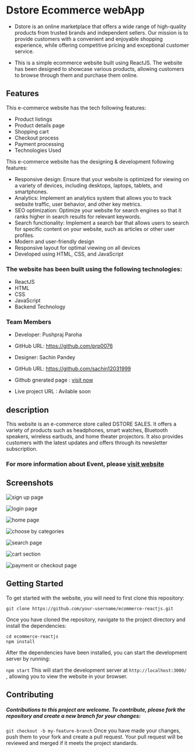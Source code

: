 # Dstore Ecommerce webApp
- Dstore is an online marketplace that offers a wide range of high-quality products from trusted brands and independent sellers. Our mission is to provide customers with a convenient and enjoyable shopping experience, while offering competitive pricing and exceptional customer service.

- This is a simple ecommerce website built using ReactJS. The website has been designed to showcase various products, allowing customers to browse through them and purchase them online.

## Features
This e-commerce website has the tech following features:
- Product listings
- Product details page
- Shopping cart
- Checkout process
- Payment processing
- Technologies Used


This e-commerce website has the designing & development following features:

- Responsive design: Ensure that your website is optimized for viewing on a variety of devices, including desktops, laptops, tablets, and smartphones.
- Analytics: Implement an analytics system that allows you to track website traffic, user behavior, and other key metrics.
- SEO optimization: Optimize your website for search engines so that it ranks higher in search results for relevant keywords.
- Search functionality: Implement a search bar that allows users to search for specific content on your website, such as articles or other user profiles.
- Modern and user-friendly design
- Responsive layout for optimal viewing on all devices
- Developed using HTML, CSS, and JavaScript



### The website has been built using the following technologies:

- ReactJS
- HTML
- CSS
- JavaScript
- Backend Technology


### Team Members

- Developer: Pushpraj Paroha 
- GitHub URL: https://github.com/prp0076
- Designer: Sachin Pandey 
- GitHub URL: https://github.com/sachin12031999



- Github gnerated page : [visit now](https://tangerine-fox-825b79.netlify.app/)
- Live project URL : Avilable soon


## description 
This website is an e-commerce store called DSTORE SALES. It offers a variety of products such as headphones, smart watches, Bluetooth speakers, wireless earbuds, and home theater projectors. It also provides customers with the latest updates and offers through its newsletter subscription. 


### For more information about Event, please [visit website](https://tangerine-fox-825b79.netlify.app)

## Screenshots
![sign up page](https://user-images.githubusercontent.com/116311633/226443231-d15b6d9b-bd13-4af8-b4c3-70892bef0c19.png)


![login page](https://user-images.githubusercontent.com/116311633/226443262-5dc54adf-5d84-4087-87d1-fe2c77020f28.png)


![home page](https://user-images.githubusercontent.com/116311633/226443247-a0c0f3f2-f47f-47c5-906f-3f4fba5713da.png)


![choose by categories](https://user-images.githubusercontent.com/116311633/226443244-6baee972-4dab-4faf-a506-8de755d38908.png)


![search page](https://user-images.githubusercontent.com/116311633/226443274-42d00473-6929-4d86-a80a-4032036e6021.png)


![cart section](https://user-images.githubusercontent.com/116311633/226443237-ce07c12f-277d-4229-9232-23be413cde58.png)


![payment or checkout page](https://user-images.githubusercontent.com/116311633/226443269-d16f8bb9-708e-4a60-bdfe-b56899e4a55c.png)


## Getting Started
To get started with the website, you will need to first clone this repository:

 ``` git clone https://github.com/your-username/ecommerce-reactjs.git ``` 
 
 
Once you have cloned the repository, navigate to the project directory and install the dependencies:


 ``` cd ecommerce-reactjs  ```  
 ``` npm install ``` 


After the dependencies have been installed, you can start the development server by running:

 ``` npm start ``` 
This will start the development server at  ``` http://localhost:3000/  ``` , allowing you to view the website in your browser.


## Contributing
##### Contributions to this project are welcome. To contribute, please fork the repository and create a new branch for your changes:

 ``` git checkout -b my-feature-branch ``` 
Once you have made your changes, push them to your fork and create a pull request. Your pull request will be reviewed and merged if it meets the project standards.



